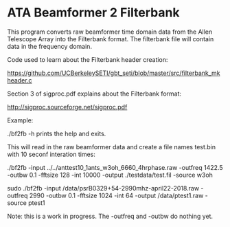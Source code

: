 # ATA Beamformer 2 Filterbank

This program converts raw beamformer time domain data from the Allen Telescope Array into the Filterbank format. The filterbank file will contain data in the frequency domain.

Code used to learn about the Filterbank header creation:

https://github.com/UCBerkeleySETI/gbt_seti/blob/master/src/filterbank_mkheader.c

Section 3 of sigproc.pdf explains about the Filterbank format:

http://sigproc.sourceforge.net/sigproc.pdf

Example:

./bf2fb -h prints the help and exits.

This will read in the raw beamformer data and create a file names test.bin with 10 seconf interation times:

./bf2fb -input ../../anttest10_1ants_w3oh_6660_4hrphase.raw -outfreq 1422.5 -outbw 0.1 -fftsize 128 -int 10000 -output ./testdata/test.fil -source w3oh

sudo ./bf2fb -input /data/psrB0329+54-2990mhz-april22-2018.raw -outfreq 2990 -outbw 0.1 -fftsize 1024 -int 64 -output /data/ptest1.raw -source ptest1

Note: this is a work in progress. The -outfreq and -outbw do nothing yet.





